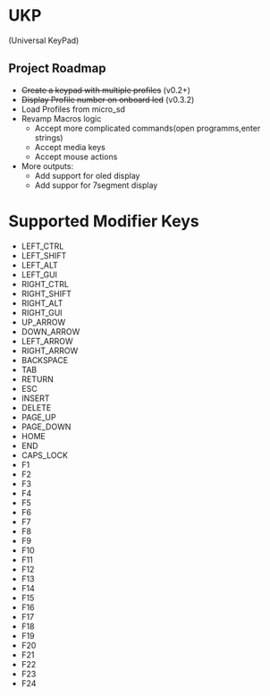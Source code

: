 # UKP
(Universal KeyPad)

## Project Roadmap
* ~~Create a keypad with multiple profiles~~ (v0.2+)
* ~~Display Profile number on onboard led~~ (v0.3.2)
* Load Profiles from micro_sd
* Revamp Macros logic
    * Accept more complicated commands(open programms,enter strings)
    * Accept media keys
    * Accept mouse actions
* More outputs:
    * Add support for oled display
    * Add suppor for 7segment display

# Supported Modifier Keys
* LEFT_CTRL
* LEFT_SHIFT
* LEFT_ALT
* LEFT_GUI
* RIGHT_CTRL
* RIGHT_SHIFT
* RIGHT_ALT
* RIGHT_GUI
* UP_ARROW
* DOWN_ARROW
* LEFT_ARROW
* RIGHT_ARROW
* BACKSPACE
* TAB
* RETURN
* ESC
* INSERT
* DELETE
* PAGE_UP
* PAGE_DOWN
* HOME
* END
* CAPS_LOCK
* F1
* F2
* F3
* F4
* F5
* F6
* F7
* F8
* F9
* F10
* F11
* F12
* F13
* F14
* F15
* F16
* F17
* F18
* F19
* F20
* F21
* F22
* F23
* F24